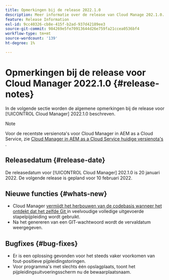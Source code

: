 ```yaml
---
title: Opmerkingen bij de release 2022.1.0
description: Meer informatie over de release van Cloud Manage 202.1.0.
feature: Release Information
exl-id: 9cc40326-cb8e-415f-b2ad-937d42189ee3
source-git-commit: 984269e5fe70913644d26e759fa21ccea0536bf4
workflow-type: tm+mt
source-wordcount: '139'
ht-degree: 1%

---
```


# Opmerkingen bij de release voor Cloud Manager 2022.1.0 {#release-notes}

In de volgende sectie worden de algemene opmerkingen bij de release voor [!UICONTROL Cloud Manager] 2022.1.0 beschreven.

>[!NOTE]
>
>Voor de recentste versienota&#39;s voor Cloud Manager in AEM as a Cloud Service, zie [ Cloud Manager in AEM as a Cloud Service huidige versienota&#39;s ](https://experienceleague.adobe.com/en/docs/experience-manager-cloud-service/content/release-notes/cloud-manager/current).

## Releasedatum {#release-date}

De releasedatum voor [!UICONTROL Cloud Manager] 202.1.0 is 20 januari 2022. De volgende release is gepland voor 10 februari 2022.

## Nieuwe functies {#whats-new}

* Cloud Manager [ vermijdt het herbouwen van de codebasis wanneer het ontdekt dat het zelfde Git ](/help/getting-started/project-setup.md#build-artifact-reuse) in veelvoudige volledige uitgevoerde stapelpijpleiding wordt gebruikt.
* Na het genereren van een GIT-wachtwoord wordt de vervaldatum weergegeven.

## Bugfixes {#bug-fixes}

* Er is een oplossing gevonden voor het steeds vaker voorkomen van fout-positieve pijpleidingstoringen.
* Voor programma&#39;s met slechts één opslagplaats, toont het pijpleidingsuitvoeringsscherm nu de bewaarplaatsnaam.
